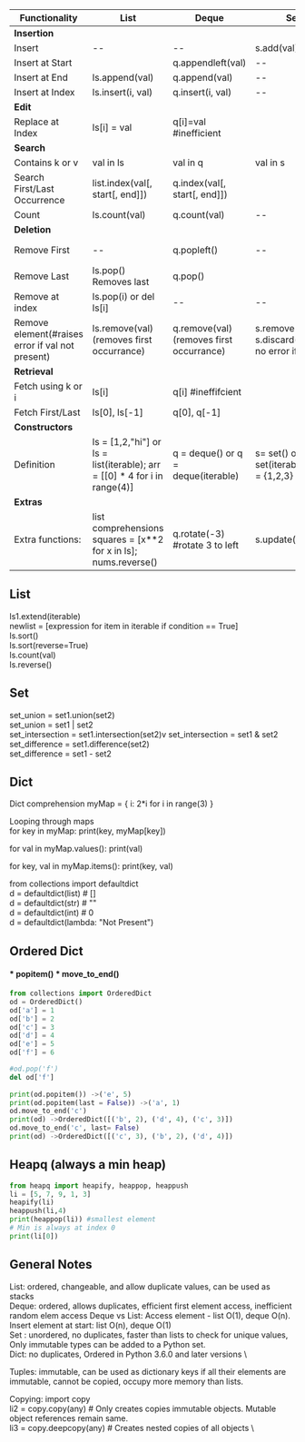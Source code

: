 Functionality | List |Deque | Set | Dict 
--|--|--|--|--
**Insertion**||||
Insert| --|--| s.add(val)| dict[k]=v
Insert at Start||q.appendleft(val)|--|--
Insert at End |ls.append(val)|q.append(val)|--|--
Insert at Index | ls.insert(i, val)|q.insert(i, val)|--|--
**Edit**||||
Replace at Index | ls[i] = val|q[i]=val #inefficient||dct[k]=new_val
**Search**||||
Contains k or v | val in ls|val in q| val in s| k in dct
Search First/Last Occurrence | list.index(val[, start[, end]])|q.index(val[, start[, end]])| |--
Count|ls.count(val)|q.count(val)|--|--
**Deletion**||||
Remove First|--|q.popleft()|--| In ordered dict, od.popitem(last = False)
Remove Last |ls.pop() Removes last|q.pop()||In ordered dict, od.popitem()
Remove at index | ls.pop(i) or del ls[i]|--|--|del dict[key]
Remove element(#raises error if val not present) | ls.remove(val) (removes first occurrance)|q.remove(val) (removes first occurrance)|s.remove(val),  s.discard(val) - no error if absent| --
**Retrieval**||||
Fetch using k or i | ls[i]|q[i] #ineffifcient||dct[k]|--
Fetch First/Last| ls[0], ls[-1] |q[0], q[-1]||
**Constructors**||||
Definition | ls = [1,2,"hi"] or ls = list(iterable); arr = [[0] * 4 for i in range(4)]|q = deque() or q = deque(iterable)| s= set() or s= set(iterable) or s = {1,2,3}| d = {} or d = OrderedDict()
**Extras**||||
Extra functions:|list comprehensions squares = [x**2 for x in ls]; nums.reverse()  |q.rotate(-3) #rotate 3 to left|s.update(iterable)|popitem(),move_to_end()

## List
ls1.extend(iterable) \
newlist = [expression for item in iterable if condition == True] \
ls.sort() \
ls.sort(reverse=True) \
ls.count(val)  
ls.reverse()

## Set
set_union = set1.union(set2) \
set_union = set1 | set2 \
set_intersection = set1.intersection(set2)v
set_intersection = set1 & set2 \
set_difference = set1.difference(set2) \
set_difference = set1 - set2

## Dict
Dict comprehension
myMap = { i: 2*i for i in range(3) }

Looping through maps  
for key in myMap:
    print(key, myMap[key])

for val in myMap.values():
    print(val)

for key, val in myMap.items():
    print(key, val)

from collections import defaultdict  
d = defaultdict(list) # []  
d = defaultdict(str) # ""  
d = defaultdict(int) # 0  
d = defaultdict(lambda: "Not Present")  

## Ordered Dict
#### * popitem() * move_to_end()
```python
from collections import OrderedDict
od = OrderedDict()
od['a'] = 1
od['b'] = 2
od['c'] = 3
od['d'] = 4
od['e'] = 5
od['f'] = 6

#od.pop('f')
del od['f']
    
print(od.popitem()) ->('e', 5)
print(od.popitem(last = False)) ->('a', 1)
od.move_to_end('c')
print(od) ->OrderedDict([('b', 2), ('d', 4), ('c', 3)])
od.move_to_end('c', last= False)
print(od) ->OrderedDict([('c', 3), ('b', 2), ('d', 4)])
```

## Heapq (always a min heap)
```python
from heapq import heapify, heappop, heappush
li = [5, 7, 9, 1, 3]
heapify(li)
heappush(li,4)
print(heappop(li)) #smallest element
# Min is always at index 0
print(li[0])
```

## General Notes
List: ordered, changeable, and allow duplicate values, can be used as stacks \
Deque: ordered, allows duplicates, efficient first element access, inefficient random elem access
Deque vs List: Access element - list O(1), deque O(n). Insert element at start: list O(n), deque O(1) \
Set : unordered, no duplicates, faster than lists to check for unique values, Only immutable types can be added to a Python set. \
Dict: no duplicates, Ordered in Python 3.6.0 and later versions \

Tuples: immutable, can be used as dictionary keys if all their elements are immutable, cannot be copied, occupy more memory than lists.

Copying: 
import copy \
li2 = copy.copy(any) # Only creates copies immutable objects. Mutable object references remain same. \
li3 = copy.deepcopy(any) # Creates nested copies of all objects \

